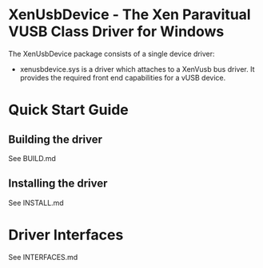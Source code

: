 XenUsbDevice - The Xen Paravitual VUSB Class Driver for Windows
============================================================

The XenUsbDevice package consists of a single device driver:

*    xenusbdevice.sys is a driver which attaches to a XenVusb bus driver.
     It provides the required front end capabilities for a vUSB device.

Quick Start Guide
=================

Building the driver
-------------------

See BUILD.md

Installing the driver
---------------------

See INSTALL.md

Driver Interfaces
=================

See INTERFACES.md
